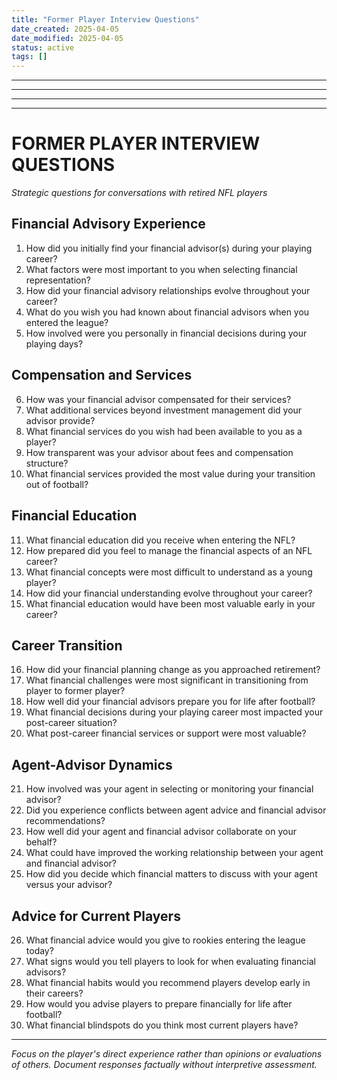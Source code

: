 ```yaml
---
title: "Former Player Interview Questions"
date_created: 2025-04-05
date_modified: 2025-04-05
status: active
tags: []
---
```


---

---

---

---

# FORMER PLAYER INTERVIEW QUESTIONS
*Strategic questions for conversations with retired NFL players*

## Financial Advisory Experience

1. How did you initially find your financial advisor(s) during your playing career?
2. What factors were most important to you when selecting financial representation?
3. How did your financial advisory relationships evolve throughout your career?
4. What do you wish you had known about financial advisors when you entered the league?
5. How involved were you personally in financial decisions during your playing days?

## Compensation and Services

6. How was your financial advisor compensated for their services?
7. What additional services beyond investment management did your advisor provide?
8. What financial services do you wish had been available to you as a player?
9. How transparent was your advisor about fees and compensation structure?
10. What financial services provided the most value during your transition out of football?

## Financial Education

11. What financial education did you receive when entering the NFL?
12. How prepared did you feel to manage the financial aspects of an NFL career?
13. What financial concepts were most difficult to understand as a young player?
14. How did your financial understanding evolve throughout your career?
15. What financial education would have been most valuable early in your career?

## Career Transition

16. How did your financial planning change as you approached retirement?
17. What financial challenges were most significant in transitioning from player to former player?
18. How well did your financial advisors prepare you for life after football?
19. What financial decisions during your playing career most impacted your post-career situation?
20. What post-career financial services or support were most valuable?

## Agent-Advisor Dynamics

21. How involved was your agent in selecting or monitoring your financial advisor?
22. Did you experience conflicts between agent advice and financial advisor recommendations?
23. How well did your agent and financial advisor collaborate on your behalf?
24. What could have improved the working relationship between your agent and financial advisor?
25. How did you decide which financial matters to discuss with your agent versus your advisor?

## Advice for Current Players

26. What financial advice would you give to rookies entering the league today?
27. What signs would you tell players to look for when evaluating financial advisors?
28. What financial habits would you recommend players develop early in their careers?
29. How would you advise players to prepare financially for life after football?
30. What financial blindspots do you think most current players have?

---
*Focus on the player's direct experience rather than opinions or evaluations of others. Document responses factually without interpretive assessment.*
